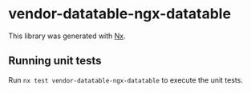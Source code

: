 # vendor-datatable-ngx-datatable

This library was generated with [Nx](https://nx.dev).

## Running unit tests

Run `nx test vendor-datatable-ngx-datatable` to execute the unit tests.
